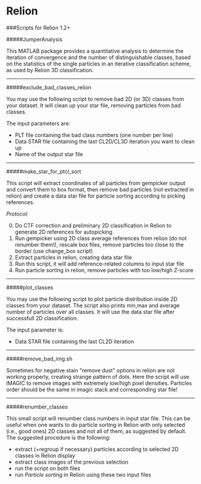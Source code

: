 Relion
======

###Scripts for Relion 1.2+

#####JumperAnalysis

This MATLAB package provides a quantitative analysis to determine the iteration of convergence and the number of distinguishable classes, based on the statistics of the single particles in an iterative classification scheme, as used by Relion 3D classification.

---

#####exclude_bad_classes_relion

You may use the following script to remove bad 2D (or 3D) classes from your dataset. It will clean up your star file, removing particles from bad classes.

The input parameters are:

* PLT file containing the bad class numbers (one number per line)
* Data STAR file containing the last CL2D/CL3D iteration you want to clean up
* Name of the output star file

---
#####make_star_for_ptcl_sort

This script will extract coordinates of all particles from gempicker output and convert them to box format, then remove bad particles (not extracted in relion) and create a data star file for particle sorting according to picking references.

*Protocol:*

0. Do CTF correction and preliminary 2D classification in Relion to generate 2D references for autopicking
1. Run gempicker using 2D class average references from relion (do not renumber them!), rescale box files, remove particles too close to the border (use change_box script)
2. Extract particles in relion, creating data star file
3. Run this script, it will add reference-related columns to input star file
4. Run particle sorting in relion, remove particles with too low/high Z-score

---
#####plot_classes

You may use the following script to plot particle distribution inside 2D classes from your dataset. The script also prints min,max and average number of particles over all classes. It will use the data star file after successfull 2D classification.

The input parameter is:

* Data STAR file containing the last CL2D iteration

---
#####remove_bad_img.sh

Sometimes for negative stain "remove dust" options in relion are not working properly, creating strange pattern of dots. Here the script will use IMAGIC to remove images with extremely low/high pixel densities. Particles order should be the same in imagic stack and corresponding star file!

---
#####renumber_classes

This small script will renumber class numbers in input star file. This can be useful when one wants to do particle sorting in Relion with only selected (i.e., good ones) 2D classes and not all of them, as suggested by default. The suggested procedure is the following:
* extract (+regroup if necessary) particles according to selected 2D classes in Relion display
* extract class images of the previous selection
* run the script on both files
* run _Particle sorting_ in Relion using these two input files
